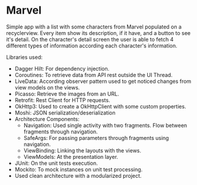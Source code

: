 # Marvel

Simple app with a list with some characters from Marvel populated on a recyclerview. Every item show its description, if it have, and a button to see it's detail. On the character's detail screen the user is able to fetch 4 different types of information according each character's information.

Libraries used:
- Dagger Hilt: For dependency injection.
- Coroutines: To retrieve data from API rest outside the UI Thread.
- LiveData: According observer pattern used to get noticed changes from view models on the views.
- Picasso: Retrieve the images from an URL.
- Retrofit: Rest Client for HTTP requests.
- OkHttp3: Used to create a OkHttpClient with some custom properties.
- Moshi: JSON serialization/deserialization
- Architecture Components:
    - Navigation: Used single activity with two fragments. Flow between fragments through navigation.
    - SafeArgs: For passing parameters through fragments using navigation.
    - ViewBinding: Linking the layouts with the views.
    - ViewModels: At the presentation layer.
- JUnit: On the unit tests execution.
- Mockito: To mock instances on unit test processing.  
- Used clean architecture with a modularized project.
